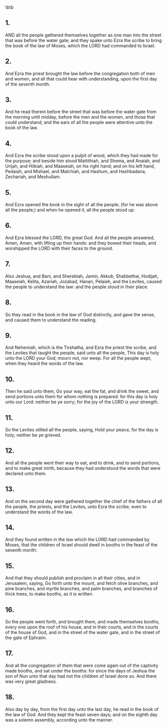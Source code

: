 \b\b
## 1.
AND all the people gathered themselves together as one man into the street that was before the water gate; and they spake unto Ezra the scribe to bring the book of the law of Moses, which the LORD had commanded to Israel.
## 2.
And Ezra the priest brought the law before the congregation both of men and women, and all that could hear with understanding, upon the first day of the seventh month.
## 3.
And he read therein before the street that was before the water gate from the morning until midday, before the men and the women, and those that could understand; and the ears of all the people were attentive unto the book of the law.
## 4.
And Ezra the scribe stood upon a pulpit of wood, which they had made for the purpose; and beside him stood Mattithiah, and Shema, and Anaiah, and Urijah, and Hilkiah, and Maaseiah, on his right hand; and on his left hand, Pedaiah, and Mishael, and Malchiah, and Hashum, and Hashbadana, Zechariah, and Meshullam.
## 5.
And Ezra opened the book in the sight of all the people; (for he was above all the people;) and when he opened it, all the people stood up:
## 6.
And Ezra blessed the LORD, the great God.  And all the people answered, Amen, Amen, with lifting up their hands: and they bowed their heads, and worshipped the LORD with their faces to the ground.
## 7.
Also Jeshua, and Bani, and Sherebiah, Jamin, Akkub, Shabbethai, Hodijah, Maaseiah, Kelita, Azariah, Jozabad, Hanan, Pelaiah, and the Levites, caused the people to understand the law: and the people stood in their place.
## 8.
So they read in the book in the law of God distinctly, and gave the sense, and caused them to understand the reading.
## 9.
And Nehemiah, which is the Tirshatha, and Ezra the priest the scribe, and the Levites that taught the people, said unto all the people, This day is holy unto the LORD your God; mourn not, nor weep.  For all the people wept, when they heard the words of the law.
## 10.
Then he said unto them, Go your way, eat the fat, and drink the sweet, and send portions unto them for whom nothing is prepared: for this day is holy unto our Lord: neither be ye sorry; for the joy of the LORD is your strength.
## 11.
So the Levites stilled all the people, saying, Hold your peace, for the day is holy; neither be ye grieved.
## 12.
And all the people went their way to eat, and to drink, and to send portions, and to make great mirth, because they had understood the words that were declared unto them.
## 13.
And on the second day were gathered together the chief of the fathers of all the people, the priests, and the Levites, unto Ezra the scribe, even to understand the words of the law.
## 14.
And they found written in the law which the LORD had commanded by Moses, that the children of Israel should dwell in booths in the feast of the seventh month:
## 15.
And that they should publish and proclaim in all their cities, and in Jerusalem, saying, Go forth unto the mount, and fetch olive branches, and pine branches, and myrtle branches, and palm branches, and branches of thick trees, to make booths, as it is written.
## 16.
So the people went forth, and brought them, and made themselves booths, every one upon the roof of his house, and in their courts, and in the courts of the house of God, and in the street of the water gate, and in the street of the gate of Ephraim.
## 17.
And all the congregation of them that were come again out of the captivity made booths, and sat under the booths: for since the days of Jeshua the son of Nun unto that day had not the children of Israel done so.  And there was very great gladness.
## 18.
Also day by day, from the first day unto the last day, he read in the book of the law of God.  And they kept the feast seven days; and on the eighth day was a solemn assembly, according unto the manner.
